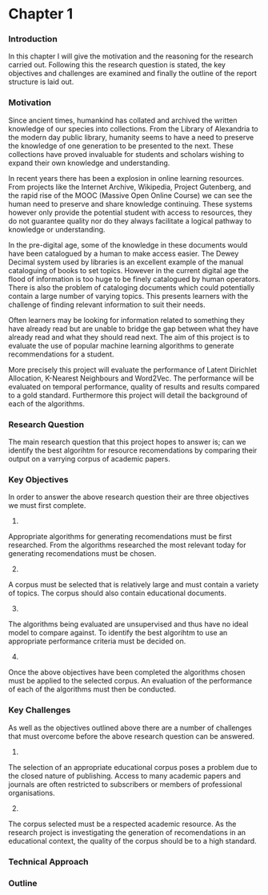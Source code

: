 # Chapter 1

### Introduction
In this chapter I will give the motivation and the reasoning for the research carried out.
Following this the research question is stated, the key objectives and challenges are examined and finally the outline of the report structure is laid out.

### Motivation
Since ancient times, humankind has collated and archived the written knowledge of our species into collections.
From the Library of Alexandria to the modern day public library, humanity seems to have a need to preserve the knowledge of one generation to be presented to the next.
These collections have proved invaluable for students and scholars wishing to expand their own knowledge and understanding.

In recent years there has been a explosion in online learning resources.
From projects like the Internet Archive, Wikipedia, Project Gutenberg, and the rapid rise of the MOOC (Massive Open Online Course) we can see the human need to preserve and share knowledge continuing.
These systems however only provide the potential student with access to resources, they do not guarantee quality nor do they always facilitate a logical pathway to knowledge or understanding.

In the pre-digital age, some of the knowledge in these documents would have been catalogued by a human to make access easier.
The Dewey Decimal system used by libraries is an excellent example of the manual cataloguing of books to set topics.
However in the current digital age the flood of information is too huge to be finely catalogued by human operators.
There is also the problem of cataloging documents which could potentially contain a large number of varying topics.
This presents learners with the challenge of finding relevant information to suit their needs.

Often learners may be looking for information related to something they have already read but are unable to bridge the gap between what they have already read and what they should read next.
The aim of this project is to evaluate the use of popular machine learning algorithms to generate recommendations for a student.

More precisely this project will evaluate the performance of Latent Dirichlet Allocation, K-Nearest Neighbours and Word2Vec.
The performance will be evaluated on temporal performance, quality of results and results compared to a gold standard.
Furthermore this project will detail the background of each of the algorithms.


### Research Question
The main research question that this project hopes to answer is; can we identify the best algorihtm for resource recomendations by comparing their output on a varrying corpus of academic papers.

### Key Objectives
In order to answer the above research question their are three objectives we must first complete.

1.
Appropriate algorithms for generating recomendations must be first researched.
From the algorithms researched the most relevant today for generating recomendations must be chosen.

2.
A corpus must be selected that is relatively large and must contain a variety of topics.
The corpus should also contain educational documents.

3.
The algorithms being evaluated are unsupervised and thus have no ideal model to compare against.
To identify the best algorihtm to use an appropriate performance criteria must be decided on.

4.
Once the above objectives have been completed the algorithms chosen must be applied to the selected corpus.
An evaluation of the performance of each of the algorithms must then be conducted.

### Key Challenges
As well as the objectives outlined above there are a number of challenges that must overcome before the above research question can be answered.

1.
The selection of an appropriate educational corpus poses a problem due to the closed nature of publishing.
Access to many academic papers and journals are often restricted to subscribers or members of professional organisations.

2.
The corpus selected must be a respected academic resource.
As the research project is investigating the generation of recomendations in an educational context, the quality of the corpus should be to a high standard. 

### Technical Approach

### Outline

